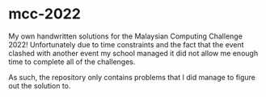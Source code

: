 # mcc-2022

My own handwritten solutions for the Malaysian Computing Challenge 2022! Unfortunately due to time constraints and the fact that the event clashed with another event my school managed it did not allow me enough time to complete all of the challenges.

As such, the repository only contains problems that I did manage to figure out the solution to.